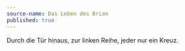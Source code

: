 ```yaml
---
source-name: Das Leben des Brian
published: true
---
```


<p>Durch die Tür hinaus, zur linken Reihe, jeder nur ein Kreuz.</p>



